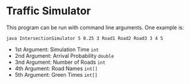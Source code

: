 # Traffic Simulator

This program can be run with command line arguments. One example is:

```
java IntersectionSimulator 5 0.25 3 Road1 Road2 Road3 3 4 5
```

* 1st Argument: Simulation Time `int`
* 2nd Argument: Arrival Probability `double`
* 3nd Argument: Number of Roads `int`
* 4th Argument: Road Names `int[]`
* 5th Argument: Green Times `int[]`
